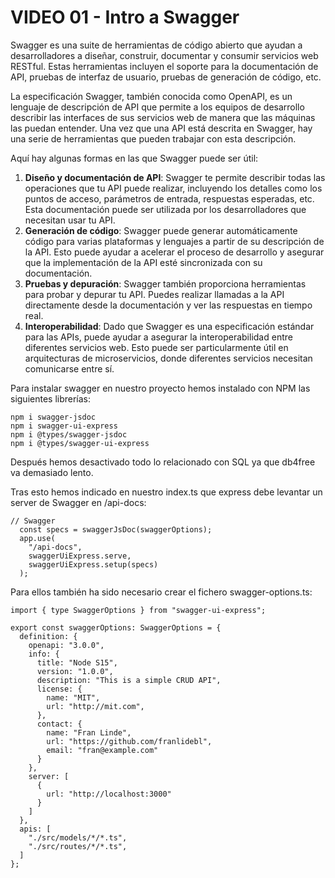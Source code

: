 # VIDEO 01 - Intro a Swagger

Swagger es una suite de herramientas de código abierto que ayudan a desarrolladores a diseñar, construir, documentar y consumir servicios web RESTful. Estas herramientas incluyen el soporte para la documentación de API, pruebas de interfaz de usuario, pruebas de generación de código, etc.

La especificación Swagger, también conocida como OpenAPI, es un lenguaje de descripción de API que permite a los equipos de desarrollo describir las interfaces de sus servicios web de manera que las máquinas las puedan entender. Una vez que una API está descrita en Swagger, hay una serie de herramientas que pueden trabajar con esta descripción.

Aquí hay algunas formas en las que Swagger puede ser útil:

1. **Diseño y documentación de API**: Swagger te permite describir todas las operaciones que tu API puede realizar, incluyendo los detalles como los puntos de acceso, parámetros de entrada, respuestas esperadas, etc. Esta documentación puede ser utilizada por los desarrolladores que necesitan usar tu API.
2. **Generación de código**: Swagger puede generar automáticamente código para varias plataformas y lenguajes a partir de su descripción de la API. Esto puede ayudar a acelerar el proceso de desarrollo y asegurar que la implementación de la API esté sincronizada con su documentación.
3. **Pruebas y depuración**: Swagger también proporciona herramientas para probar y depurar tu API. Puedes realizar llamadas a la API directamente desde la documentación y ver las respuestas en tiempo real.
4. **Interoperabilidad**: Dado que Swagger es una especificación estándar para las APIs, puede ayudar a asegurar la interoperabilidad entre diferentes servicios web. Esto puede ser particularmente útil en arquitecturas de microservicios, donde diferentes servicios necesitan comunicarse entre sí.

Para instalar swagger en nuestro proyecto hemos instalado con NPM las siguientes librerías:

```tsx
npm i swagger-jsdoc
npm i swagger-ui-express
npm i @types/swagger-jsdoc
npm i @types/swagger-ui-express
```

Después hemos desactivado todo lo relacionado con SQL ya que db4free va demasiado lento.

Tras esto hemos indicado en nuestro index.ts que express debe levantar un server de Swagger en /api-docs:

```tsx
// Swagger
  const specs = swaggerJsDoc(swaggerOptions);
  app.use(
    "/api-docs",
    swaggerUiExpress.serve,
    swaggerUiExpress.setup(specs)
  );
```

Para ellos también ha sido necesario crear el fichero swagger-options.ts:

```tsx
import { type SwaggerOptions } from "swagger-ui-express";

export const swaggerOptions: SwaggerOptions = {
  definition: {
    openapi: "3.0.0",
    info: {
      title: "Node S15",
      version: "1.0.0",
      description: "This is a simple CRUD API",
      license: {
        name: "MIT",
        url: "http://mit.com",
      },
      contact: {
        name: "Fran Linde",
        url: "https://github.com/franlidebl",
        email: "fran@example.com"
      }
    },
    server: [
      {
        url: "http://localhost:3000"
      }
    ]
  },
  apis: [
    "./src/models/*/*.ts",
    "./src/routes/*/*.ts",
  ]
};
```

